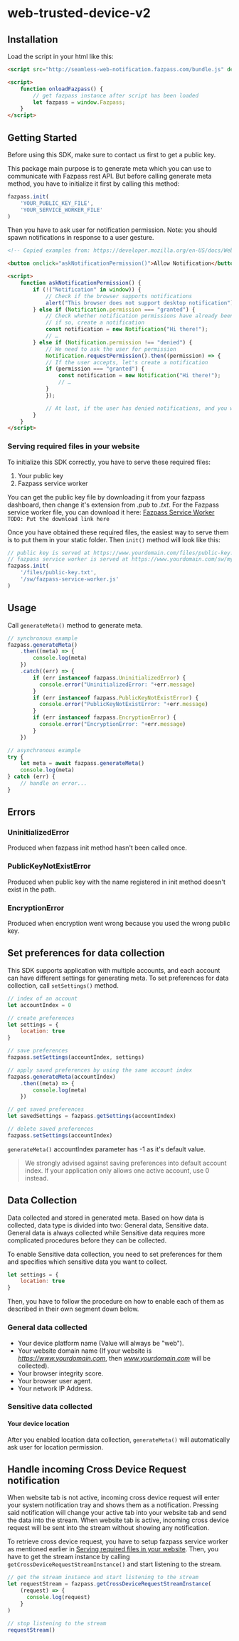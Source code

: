 # web-trusted-device-v2

## Installation

Load the script in your html like this:

```html
<script src="http://seamless-web-notification.fazpass.com/bundle.js" defer onload="onloadFazpass()"></script>

<script>
    function onloadFazpass() {
        // get fazpass instance after script has been loaded
        let fazpass = window.Fazpass;
    }
</script>
```
## Getting Started

Before using this SDK, make sure to contact us first to get a public key.

This package main purpose is to generate meta which you can use to communicate with Fazpass rest API. But before calling generate meta method, you have to initialize it first by calling this method:

```js
fazpass.init(
    'YOUR_PUBLIC_KEY_FILE', 
    'YOUR_SERVICE_WORKER_FILE'
)
```

Then you have to ask user for notification permission. Note: you should spawn notifications in response to a user gesture.

```html
<!-- Copied examples from: https://developer.mozilla.org/en-US/docs/Web/API/Notification/requestPermission_static -->

<button onclick="askNotificationPermission()">Allow Notification</button>

<script>
    function askNotificationPermission() {
        if (!("Notification" in window)) {
            // Check if the browser supports notifications
            alert("This browser does not support desktop notification");
        } else if (Notification.permission === "granted") {
            // Check whether notification permissions have already been granted;
            // if so, create a notification
            const notification = new Notification("Hi there!");
            // …
        } else if (Notification.permission !== "denied") {
            // We need to ask the user for permission
            Notification.requestPermission().then((permission) => {
            // If the user accepts, let's create a notification
            if (permission === "granted") {
                const notification = new Notification("Hi there!");
                // …
            }
            });

            // At last, if the user has denied notifications, and you want to be respectful there is no need to bother them anymore.
        }
    }
</script>
```

### Serving required files in your website

To initialize this SDK correctly, you have to serve these required files:

1. Your public key
2. Fazpass service worker

You can get the public key file by downloading it from your fazpass dashboard, then change it's extension from *.pub* to *.txt*. For the Fazpass service worker file, you can download it here: [Fazpass Service Worker]("") `TODO: Put the download link here`

Once you have obtained these required files, the easiest way to serve them is to put them in your static folder. Then `init()` method will look like this:

```js
// public key is served at https://www.yourdomain.com/files/public-key.txt
// fazpass service worker is served at https://www.yourdomain.com/sw/my-service-worker.js
fazpass.init(
    '/files/public-key.txt',
    '/sw/fazpass-service-worker.js'
)
```

## Usage

Call `generateMeta()` method to generate meta.

```js
// synchronous example
fazpass.generateMeta()
    .then((meta) => {
        console.log(meta)
    })
    .catch((err) => {
        if (err instanceof fazpass.UninitializedError) {
          console.error("UninitializedError: "+err.message)
        }
        if (err instanceof fazpass.PublicKeyNotExistError) {
          console.error("PublicKeyNotExistError: "+err.message)
        }
        if (err instanceof fazpass.EncryptionError) {
          console.error("EncryptionError: "+err.message)
        }
    })

// asynchronous example
try {
    let meta = await fazpass.generateMeta()
    console.log(meta)
} catch (err) {
    // handle on error...
}
```

## Errors

### UninitializedError

Produced when fazpass init method hasn't been called once.

### PublicKeyNotExistError

Produced when public key with the name registered in init method doesn't exist in the path.

### EncryptionError

Produced when encryption went wrong because you used the wrong public key.

## Set preferences for data collection

This SDK supports application with multiple accounts, and each account can have different settings for generating meta.
To set preferences for data collection, call `setSettings()` method.

```js
// index of an account
let accountIndex = 0

// create preferences
let settings = {
    location: true
}

// save preferences
fazpass.setSettings(accountIndex, settings)

// apply saved preferences by using the same account index
fazpass.generateMeta(accountIndex)
    .then((meta) => {
        console.log(meta)
    })

// get saved preferences
let savedSettings = fazpass.getSettings(accountIndex)

// delete saved preferences
fazpass.setSettings(accountIndex)
```

`generateMeta()` accountIndex parameter has -1 as it's default value.

> We strongly advised against saving preferences into default account index. If your application
> only allows one active account, use 0 instead.

## Data Collection

Data collected and stored in generated meta. Based on how data is collected, data type is divided into two:
General data, Sensitive data.
General data is always collected while Sensitive data requires more complicated procedures before they can be collected.

To enable Sensitive data collection, you need to set preferences for them and specifies which sensitive data you want to collect.

```js
let settings = {
    location: true
}
```

Then, you have to follow the procedure on how to enable each of them as described in their own segment down below.

### General data collected

* Your device platform name (Value will always be "web").
* Your website domain name (If your website is *<https://www.yourdomain.com>*, then *www.yourdomain.com* will be collected).
* Your browser integrity score.
* Your browser user agent.
* Your network IP Address.

### Sensitive data collected

#### Your device location

After you enabled location data collection, `generateMeta()` will automatically ask user for location permission.

## Handle incoming Cross Device Request notification

When website tab is not active, incoming cross device request will enter your system notification tray and shows them as a notification. Pressing said notification will change your active tab into your website tab and send the data into the stream. When website tab is active, incoming cross device request will be sent into the stream without showing any notification.

To retrieve cross device request, you have to setup fazpass service worker as mentioned earlier in [Serving required files in your website](#serving-required-files-in-your-website). Then, you have to get the stream instance by calling `getCrossDeviceRequestStreamInstance()` and start listening to the stream.

```js
// get the stream instance and start listening to the stream
let requestStream = fazpass.getCrossDeviceRequestStreamInstance(
    (request) => {
      console.log(request)
    }
)

// stop listening to the stream
requestStream()
```
